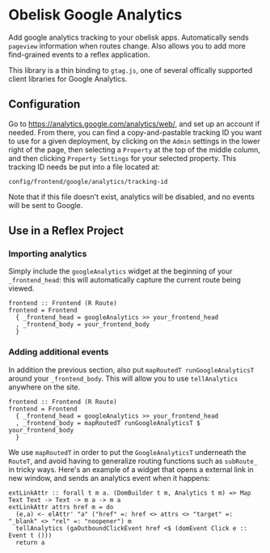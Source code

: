 # Obelisk Google Analytics

Add google analytics tracking to your obelisk apps. Automatically sends `pageview` information when routes change.  Also allows you to add more find-grained events to a reflex application.

This library is a thin binding to `gtag.js`,  one of several offically supported client libraries for Google Analytics.

## Configuration

Go to https://analytics.google.com/analytics/web/, and set up an account if needed.  From there, you can find a copy-and-pastable tracking ID you want to use for a given deployment, by clicking on the `Admin` settings in the lower right of the page,  then selecting a `Property` at the top of the middle column,  and then clicking `Property Settings` for your selected property.  This tracking ID needs be put into a file located at:

```
config/frontend/google/analytics/tracking-id
```

Note that if this file doesn't exist,  analytics will be disabled, and no events will be sent to Google.

## Use in a Reflex Project

### Importing analytics

Simply include the `googleAnalytics` widget at the beginning of your `_frontend_head`:  this will automatically capture the current route being viewed.

```
frontend :: Frontend (R Route)
frontend = Frontend
  { _frontend_head = googleAnalytics >> your_frontend_head
  , _frontend_body = your_frontend_body
  }
```

### Adding additional events

In addition the previous section, also put `mapRoutedT runGoogleAnalyticsT` around your `_frontend_body`.  This will allow you to use `tellAnalytics` anywhere on the site.

```
frontend :: Frontend (R Route)
frontend = Frontend
  { _frontend_head = googleAnalytics >> your_frontend_head
  , _frontend_body = mapRoutedT runGoogleAnalyticsT $ your_frontend_body
  }
```

We use `mapRoutedT` in order to put the `GoogleAnalyticsT` underneath the `RouteT`,  and avoid having to generalize routing functions such as `subRoute_` in tricky ways.  Here's an example of a widget that opens a external link in new window,  and sends an analytics event when it happens:

```
extLinkAttr :: forall t m a. (DomBuilder t m, Analytics t m) => Map Text Text -> Text -> m a -> m a
extLinkAttr attrs href m = do
  (e,a) <- elAttr' "a" ("href" =: href <> attrs <> "target" =: "_blank" <> "rel" =: "noopener") m
  tellAnalytics (gaOutboundClickEvent href <$ (domEvent Click e :: Event t ()))
  return a
```
